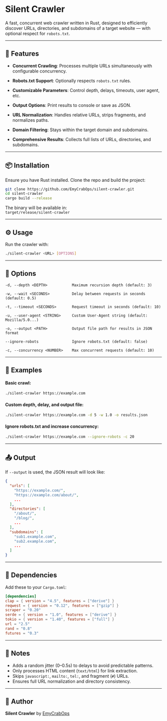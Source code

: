 # Silent Crawler

A fast, concurrent web crawler written in Rust, designed to efficiently discover URLs, directories, and subdomains of a target website — with optional respect for `robots.txt`.

---

## 🚀 Features

- **Concurrent Crawling**: Processes multiple URLs simultaneously with configurable concurrency.
  
- **Robots.txt Support**: Optionally respects `robots.txt` rules.
  
- **Customizable Parameters**: Control depth, delays, timeouts, user agent, etc.

  
- **Output Options**: Print results to console or save as JSON.
- **URL Normalization**: Handles relative URLs, strips fragments, and normalizes paths.
- **Domain Filtering**: Stays within the target domain and subdomains.
- **Comprehensive Results**: Collects full lists of URLs, directories, and subdomains.

---

## 📦 Installation

Ensure you have Rust installed. Clone the repo and build the project:

```bash
git clone https://github.com/EmyCrabOps/silent-crawler.git
cd silent-crawler
cargo build --release
```

The binary will be available in:  
`target/release/silent-crawler`

---

## ⚙️ Usage

Run the crawler with:

```bash
./silent-crawler <URL> [OPTIONS]
```

---

## 🧰 Options

```text
-d, --depth <DEPTH>           Maximum recursion depth (default: 3)

-w, --wait <SECONDS>          Delay between requests in seconds (default: 0.5)

-t, --timeout <SECONDS>       Request timeout in seconds (default: 10)

-u, --user-agent <STRING>     Custom User-Agent string (default: Mozilla/5.0...)

-o, --output <PATH>           Output file path for results in JSON format

--ignore-robots               Ignore robots.txt (default: false)

-c, --concurrency <NUMBER>    Max concurrent requests (default: 10)
```

---

## 📌 Examples

#### Basic crawl:

```bash
./silent-crawler https://example.com
```

#### Custom depth, delay, and output file:

```bash
./silent-crawler https://example.com -d 5 -w 1.0 -o results.json
```

#### Ignore robots.txt and increase concurrency:

```bash
./silent-crawler https://example.com --ignore-robots -c 20
```

---

## 📤 Output

If `--output` is used, the JSON result will look like:

```json
{
  "urls": [
    "https://example.com/",
    "https://example.com/about/",
    ...
  ],
  "directories": [
    "/about/",
    "/blog/",
    ...
  ],
  "subdomains": [
    "sub1.example.com",
    "sub2.example.com",
    ...
  ]
}
```

---

## 🧱 Dependencies

Add these to your `Cargo.toml`:

```toml
[dependencies]
clap = { version = "4.5", features = ["derive"] }
reqwest = { version = "0.12", features = ["gzip"] }
scraper = "0.20"
serde = { version = "1.0", features = ["derive"] }
tokio = { version = "1.40", features = ["full"] }
url = "2.5"
rand = "0.8"
futures = "0.3"
```

---

## 📒 Notes

- Adds a random jitter (0–0.5s) to delays to avoid predictable patterns.
- Only processes HTML content (`text/html`) for link extraction.
- Skips `javascript:`, `mailto:`, `tel:`, and fragment (`#`) URLs.
- Ensures full URL normalization and directory consistency.

---


## 👤 Author

**Silent Crawler** by [EmyCrabOps](https://github.com/EmyCrabOps)
